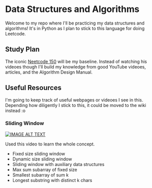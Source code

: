 # Data Structures and Algorithms 
Welcome to my repo where I'll be practicing my data structures and algorithms! It's in Python as I plan to stick to this language for doing Leetcode.

## Study Plan
The iconic [Neetcode 150](https://neetcode.io/roadmap) will be my baseline. Instead of watching his videoes though I'll build my knowledge from good YouTube videoes, articles, and the Algorithm Design Manual. 

## Useful Resources
I'm going to keep track of useful webpages or videoes I see in this. Depending how diligently I stick to this, it could be moved to the wiki instead :o     

### Sliding Window 

[![IMAGE ALT TEXT](http://img.youtube.com/vi/MK-NZ4hN7rs/0.jpg)](http://www.youtube.com/watch?v=MK-NZ4hN7rs "Sliding Window Technique - Algorithmic Mental Models")

Used this video to learn the whole concept.
* Fixed size sliding window
* Dynamic size sliding window
* Sliding window with auxiliary data structures 
* Max sum subarray of fixed size
* Smallest subarray of sum k 
* Longest substring with distinct k chars
